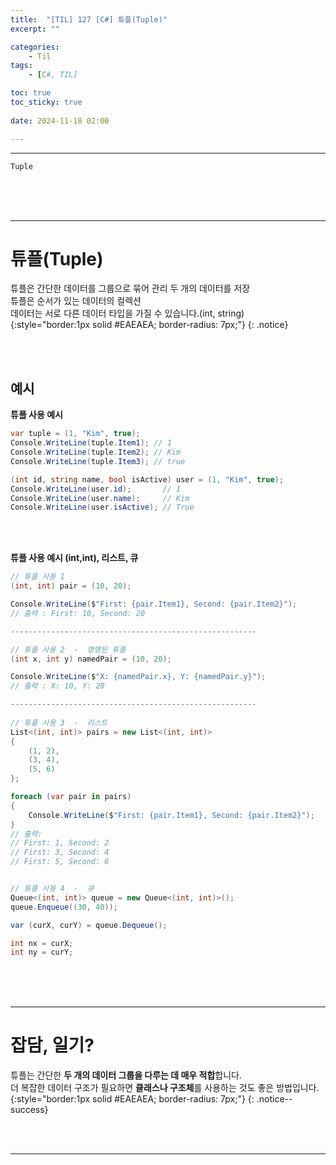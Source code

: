 ```yaml
---
title:  "[TIL] 127 [C#] 튜플(Tuple)"
excerpt: ""

categories:
    - Til
tags:
    - [C#, TIL]

toc: true
toc_sticky: true
 
date: 2024-11-18 02:00

---
```

- - -

`Tuple`

<br><br><br>
- - - 

# 튜플(Tuple)
튜플은 간단한 데이터를 그룹으로 묶어 관리 두 개의 데이터를 저장  
튜플은 순서가 있는 데이터의 컬렉션  
데이터는 서로 다른 데이터 타입을 가질 수 있습니다.(int, string)  
{:style="border:1px solid #EAEAEA; border-radius: 7px;"}
{: .notice}  

<br><br>

## 예시 

**튜플 사용 예시**
<div class="notice--primary" markdown="1"> 

```c# 
var tuple = (1, "Kim", true); 
Console.WriteLine(tuple.Item1); // 1
Console.WriteLine(tuple.Item2); // Kim
Console.WriteLine(tuple.Item3); // true

(int id, string name, bool isActive) user = (1, "Kim", true);
Console.WriteLine(user.id);       // 1
Console.WriteLine(user.name);     // Kim
Console.WriteLine(user.isActive); // True

```
</div>

<br><br>

**튜플 사용 예시 (int,int), 리스트, 큐**
<div class="notice--primary" markdown="1"> 

```c# 
// 튜플 사용 1
(int, int) pair = (10, 20);

Console.WriteLine($"First: {pair.Item1}, Second: {pair.Item2}");
// 출력 : First: 10, Second: 20

-------------------------------------------------------

// 튜플 사용 2  -  명명된 튜플
(int x, int y) namedPair = (10, 20);

Console.WriteLine($"X: {namedPair.x}, Y: {namedPair.y}");
// 출력 : X: 10, Y: 20

-------------------------------------------------------
 
// 튜플 사용 3  -  리스트
List<(int, int)> pairs = new List<(int, int)>
{
    (1, 2),
    (3, 4),
    (5, 6)
};

foreach (var pair in pairs)
{
    Console.WriteLine($"First: {pair.Item1}, Second: {pair.Item2}");
}
// 출력:
// First: 1, Second: 2
// First: 3, Second: 4
// First: 5, Second: 6


// 튜플 사용 4  -  큐
Queue<(int, int)> queue = new Queue<(int, int)>();
queue.Enqueue((30, 40));

var (curX, curY) = queue.Dequeue();

int nx = curX;
int ny = curY;

```
</div>


<br><br><br>
- - - 


# 잡담, 일기?
튜플는 간단한 **두 개의 데이터 그룹을 다루는 데 매우 적합**합니다.  
더 복잡한 데이터 구조가 필요하면 **클래스나 구조체**를 사용하는 것도 좋은 방법입니다.
{:style="border:1px solid #EAEAEA; border-radius: 7px;"}
{: .notice--success}  


<br><br>
- - -